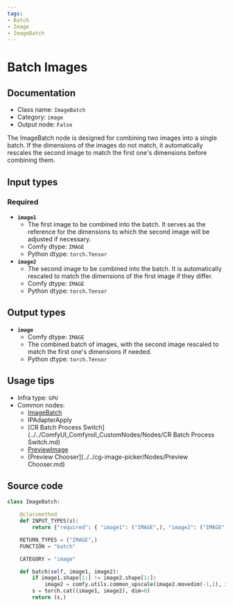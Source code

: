 ```yaml
---
tags:
- Batch
- Image
- ImageBatch
---
```


# Batch Images
## Documentation
- Class name: `ImageBatch`
- Category: `image`
- Output node: `False`

The ImageBatch node is designed for combining two images into a single batch. If the dimensions of the images do not match, it automatically rescales the second image to match the first one's dimensions before combining them.
## Input types
### Required
- **`image1`**
    - The first image to be combined into the batch. It serves as the reference for the dimensions to which the second image will be adjusted if necessary.
    - Comfy dtype: `IMAGE`
    - Python dtype: `torch.Tensor`
- **`image2`**
    - The second image to be combined into the batch. It is automatically rescaled to match the dimensions of the first image if they differ.
    - Comfy dtype: `IMAGE`
    - Python dtype: `torch.Tensor`
## Output types
- **`image`**
    - Comfy dtype: `IMAGE`
    - The combined batch of images, with the second image rescaled to match the first one's dimensions if needed.
    - Python dtype: `torch.Tensor`
## Usage tips
- Infra type: `GPU`
- Common nodes:
    - [ImageBatch](../../Comfy/Nodes/ImageBatch.md)
    - IPAdapterApply
    - [CR Batch Process Switch](../../ComfyUI_Comfyroll_CustomNodes/Nodes/CR Batch Process Switch.md)
    - [PreviewImage](../../Comfy/Nodes/PreviewImage.md)
    - [Preview Chooser](../../cg-image-picker/Nodes/Preview Chooser.md)



## Source code
```python
class ImageBatch:

    @classmethod
    def INPUT_TYPES(s):
        return {"required": { "image1": ("IMAGE",), "image2": ("IMAGE",)}}

    RETURN_TYPES = ("IMAGE",)
    FUNCTION = "batch"

    CATEGORY = "image"

    def batch(self, image1, image2):
        if image1.shape[1:] != image2.shape[1:]:
            image2 = comfy.utils.common_upscale(image2.movedim(-1,1), image1.shape[2], image1.shape[1], "bilinear", "center").movedim(1,-1)
        s = torch.cat((image1, image2), dim=0)
        return (s,)

```
